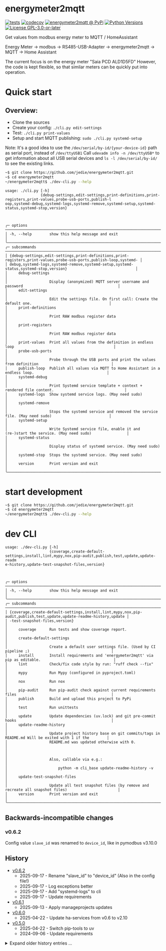 # energymeter2mqtt

[![tests](https://github.com/jedie/energymeter2mqtt/actions/workflows/tests.yml/badge.svg?branch=main)](https://github.com/jedie/energymeter2mqtt/actions/workflows/tests.yml)
[![codecov](https://codecov.io/github/jedie/energymeter2mqtt/branch/main/graph/badge.svg)](https://app.codecov.io/github/jedie/energymeter2mqtt)
[![energymeter2mqtt @ PyPi](https://img.shields.io/pypi/v/energymeter2mqtt?label=energymeter2mqtt%20%40%20PyPi)](https://pypi.org/project/energymeter2mqtt/)
[![Python Versions](https://img.shields.io/pypi/pyversions/energymeter2mqtt)](https://github.com/jedie/energymeter2mqtt/blob/main/pyproject.toml)
[![License GPL-3.0-or-later](https://img.shields.io/pypi/l/energymeter2mqtt)](https://github.com/jedie/energymeter2mqtt/blob/main/LICENSE)

Get values from modbus energy meter to MQTT / HomeAssistant

Energy Meter -> modbus -> RS485-USB-Adapter -> energymeter2mqtt -> MQTT -> Home Assistant

The current focus is on the energy meter "Saia PCD ALD1D5FD"
However, the code is kept flexible, so that similar meters can be quickly put into operation.

# Quick start

## Overview:

* Clone the sources
* Create your config: `./cli.py edit-settings`
* Test: `./cli.py print-values`
* Setup and start MQTT publishing: `sudo ./cli.py systemd-setup`

Note: It's a good idea to use the `/dev/serial/by-id/{your-device-id}` path as serial port, instead of `/dev/ttyUSB1`
Call `udevadm info -n /dev/ttyUSB*` to get information about all USB serial devices and `ls -l /dev/serial/by-id/` to see the existing links.


```bash
~$ git clone https://github.com/jedie/energymeter2mqtt.git
~$ cd energymeter2mqtt
~/energymeter2mqtt$ ./dev-cli.py --help
```


[comment]: <> (✂✂✂ auto generated main help start ✂✂✂)
```
usage: ./cli.py [-h]
                {debug-settings,edit-settings,print-definitions,print-registers,print-values,probe-usb-ports,publish-l
oop,systemd-debug,systemd-logs,systemd-remove,systemd-setup,systemd-status,systemd-stop,version}



╭─ options ──────────────────────────────────────────────────────────────────────────────────────────────────────────╮
│ -h, --help        show this help message and exit                                                                  │
╰────────────────────────────────────────────────────────────────────────────────────────────────────────────────────╯
╭─ subcommands ──────────────────────────────────────────────────────────────────────────────────────────────────────╮
│ {debug-settings,edit-settings,print-definitions,print-registers,print-values,probe-usb-ports,publish-loop,systemd- │
│ debug,systemd-logs,systemd-remove,systemd-setup,systemd-status,systemd-stop,version}                               │
│     debug-settings                                                                                                 │
│                   Display (anonymized) MQTT server username and password                                           │
│     edit-settings                                                                                                  │
│                   Edit the settings file. On first call: Create the default one.                                   │
│     print-definitions                                                                                              │
│                   Print RAW modbus register data                                                                   │
│     print-registers                                                                                                │
│                   Print RAW modbus register data                                                                   │
│     print-values  Print all values from the definition in endless loop                                             │
│     probe-usb-ports                                                                                                │
│                   Probe through the USB ports and print the values from definition                                 │
│     publish-loop  Publish all values via MQTT to Home Assistant in a endless loop.                                 │
│     systemd-debug                                                                                                  │
│                   Print Systemd service template + context + rendered file content.                                │
│     systemd-logs  Show systemd service logs. (May need sudo)                                                       │
│     systemd-remove                                                                                                 │
│                   Stops the systemd service and removed the service file. (May need sudo)                          │
│     systemd-setup                                                                                                  │
│                   Write Systemd service file, enable it and (re-)start the service. (May need sudo)                │
│     systemd-status                                                                                                 │
│                   Display status of systemd service. (May need sudo)                                               │
│     systemd-stop  Stops the systemd service. (May need sudo)                                                       │
│     version       Print version and exit                                                                           │
╰────────────────────────────────────────────────────────────────────────────────────────────────────────────────────╯
```
[comment]: <> (✂✂✂ auto generated main help end ✂✂✂)




# start development

```bash
~$ git clone https://github.com/jedie/energymeter2mqtt.git
~$ cd energymeter2mqtt
~/energymeter2mqtt$ ./dev-cli.py --help
```


# dev CLI

[comment]: <> (✂✂✂ auto generated dev help start ✂✂✂)
```
usage: ./dev-cli.py [-h]
                    {coverage,create-default-settings,install,lint,mypy,nox,pip-audit,publish,test,update,update-readm
e-history,update-test-snapshot-files,version}



╭─ options ──────────────────────────────────────────────────────────────────────────────────────────────────────────╮
│ -h, --help        show this help message and exit                                                                  │
╰────────────────────────────────────────────────────────────────────────────────────────────────────────────────────╯
╭─ subcommands ──────────────────────────────────────────────────────────────────────────────────────────────────────╮
│ {coverage,create-default-settings,install,lint,mypy,nox,pip-audit,publish,test,update,update-readme-history,update │
│ -test-snapshot-files,version}                                                                                      │
│     coverage      Run tests and show coverage report.                                                              │
│     create-default-settings                                                                                        │
│                   Create a default user settings file. (Used by CI pipeline ;)                                     │
│     install       Install requirements and 'energymeter2mqtt' via pip as editable.                                 │
│     lint          Check/fix code style by run: "ruff check --fix"                                                  │
│     mypy          Run Mypy (configured in pyproject.toml)                                                          │
│     nox           Run nox                                                                                          │
│     pip-audit     Run pip-audit check against current requirements files                                           │
│     publish       Build and upload this project to PyPi                                                            │
│     test          Run unittests                                                                                    │
│     update        Update dependencies (uv.lock) and git pre-commit hooks                                           │
│     update-readme-history                                                                                          │
│                   Update project history base on git commits/tags in README.md Will be exited with 1 if the        │
│                   README.md was updated otherwise with 0.                                                          │
│                                                                                                                    │
│                   Also, callable via e.g.:                                                                         │
│                       python -m cli_base update-readme-history -v                                                  │
│     update-test-snapshot-files                                                                                     │
│                   Update all test snapshot files (by remove and recreate all snapshot files)                       │
│     version       Print version and exit                                                                           │
╰────────────────────────────────────────────────────────────────────────────────────────────────────────────────────╯
```
[comment]: <> (✂✂✂ auto generated dev help end ✂✂✂)


## Backwards-incompatible changes

### v0.6.2

Config value `slave_id` was renamed to `device_id`, like in pymodbus v3.10.0


## History

[comment]: <> (✂✂✂ auto generated history start ✂✂✂)

* [v0.6.2](https://github.com/jedie/energymeter2mqtt/compare/v0.6.1...v0.6.2)
  * 2025-09-17 - Rename "slave_id" to "device_id" (Also in the config file!)
  * 2025-09-17 - Log exceptions better
  * 2025-09-17 - Add "systemd-logs" to cli
  * 2025-09-17 - Update requirements
* [v0.6.1](https://github.com/jedie/energymeter2mqtt/compare/v0.6.0...v0.6.1)
  * 2025-09-13 - Apply manageprojects updates
* [v0.6.0](https://github.com/jedie/energymeter2mqtt/compare/v0.5.0...v0.6.0)
  * 2025-04-22 - Update ha-services from v0.6 to v2.10
* [v0.5.0](https://github.com/jedie/energymeter2mqtt/compare/v0.4.0...v0.5.0)
  * 2025-04-22 - Switch pip-tools to uv
  * 2024-09-06 - Update requirements

<details><summary>Expand older history entries ...</summary>

* [v0.4.0](https://github.com/jedie/energymeter2mqtt/compare/v0.3.0...v0.4.0)
  * 2024-09-04 - "retry_on_empty" -> "retries"
  * 2024-09-04 - update project via manageprojects
* [v0.3.0](https://github.com/jedie/energymeter2mqtt/compare/v0.2.0...v0.3.0)
  * 2024-07-12 - bugfix packaging
  * 2024-07-12 - Bugfix wrong path loading definitions
  * 2024-07-12 - Update requirements adn split CLI code
  * 2024-02-22 - Update requirements
  * 2024-01-01 - Update README.md
* [v0.2.0](https://github.com/jedie/energymeter2mqtt/compare/v0.1.2...v0.2.0)
  * 2023-08-29 - NEW command "probe-usb-ports"
  * 2023-08-29 - update requirements
  * 2023-08-29 - Remove nonsens doc string
* [v0.1.2](https://github.com/jedie/energymeter2mqtt/compare/v0.1.1...v0.1.2)
  * 2023-08-10 - adjust scale factor for double registers
  * 2023-06-27 - fix: adjust scale factor for double registers
* [v0.1.1](https://github.com/jedie/energymeter2mqtt/compare/v0.1.0...v0.1.1)
  * 2023-08-10 - Use https://github.com/jedie/cli-base-utilities
  * 2023-08-04 - Update requirements
* [v0.1.0](https://github.com/jedie/energymeter2mqtt/compare/3db8d32...v0.1.0)
  * 2023-05-21 - fix README example
  * 2023-05-21 - README
  * 2023-05-21 - Bugfix unit of "Power Factor (cos phi)"
  * 2023-05-21 - Bugfix systemd config
  * 2023-05-21 - Add logging to get_ha_values()
  * 2023-05-21 - fix wait
  * 2023-05-21 - Bugfix endless loop prints
  * 2023-05-21 - Bugfix voltage scale
  * 2023-05-21 - Publish all values via MQTT to Home Assistant in a endless loop.
  * 2023-05-21 - Fix CI
  * 2023-05-21 - More info in README
  * 2023-05-21 - Split commands
  * 2023-05-21 - Split CLI and use toml settings for energy meter modbus info
  * 2023-05-21 - Working "serial-test" with Saia PCD ALD1D5FD
  * 2023-04-28 - WIP: Test Serial connection
  * 2023-04-30 - Update README.md
  * 2023-04-28 - first commit

</details>


[comment]: <> (✂✂✂ auto generated history end ✂✂✂)
